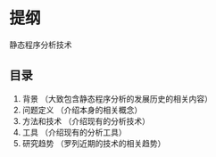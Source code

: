 # 提纲
静态程序分析技术

## 目录
1. 背景
（大致包含静态程序分析的发展历史的相关内容）
2. 问题定义
（介绍本身的相关概念）
3. 方法和技术
（介绍现有的分析技术）
4. 工具
（介绍现有的分析工具）
5. 研究趋势
（罗列近期的技术的相关趋势）
